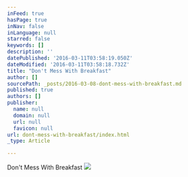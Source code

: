 ```yaml
---
inFeed: true
hasPage: true
inNav: false
inLanguage: null
starred: false
keywords: []
description: ''
datePublished: '2016-03-11T03:58:19.050Z'
dateModified: '2016-03-11T03:58:18.732Z'
title: "Don't Mess With Breakfast"
author: []
sourcePath: _posts/2016-03-08-dont-mess-with-breakfast.md
published: true
authors: []
publisher:
  name: null
  domain: null
  url: null
  favicon: null
url: dont-mess-with-breakfast/index.html
_type: Article

---
```

Don't Mess With Breakfast
![](https://the-grid-user-content.s3-us-west-2.amazonaws.com/df8ff8db-068b-4b31-9473-e8770136b1dc.jpg)
